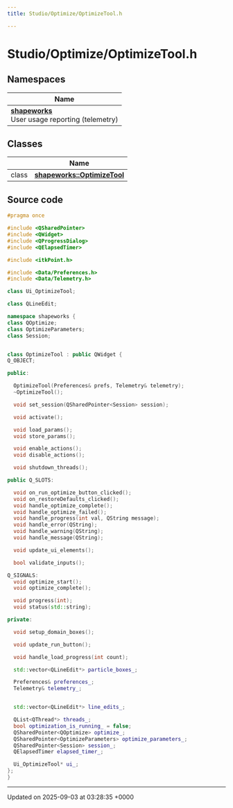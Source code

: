 ```yaml
---
title: Studio/Optimize/OptimizeTool.h

---
```


# Studio/Optimize/OptimizeTool.h



## Namespaces

| Name           |
| -------------- |
| **[shapeworks](../Namespaces/namespaceshapeworks.md)** <br>User usage reporting (telemetry)  |

## Classes

|                | Name           |
| -------------- | -------------- |
| class | **[shapeworks::OptimizeTool](../Classes/classshapeworks_1_1OptimizeTool.md)**  |




## Source code

```cpp
#pragma once

#include <QSharedPointer>
#include <QWidget>
#include <QProgressDialog>
#include <QElapsedTimer>

#include <itkPoint.h>

#include <Data/Preferences.h>
#include <Data/Telemetry.h>

class Ui_OptimizeTool;

class QLineEdit;

namespace shapeworks {
class QOptimize;
class OptimizeParameters;
class Session;


class OptimizeTool : public QWidget {
Q_OBJECT;

public:

  OptimizeTool(Preferences& prefs, Telemetry& telemetry);
  ~OptimizeTool();

  void set_session(QSharedPointer<Session> session);

  void activate();

  void load_params();
  void store_params();

  void enable_actions();
  void disable_actions();

  void shutdown_threads();

public Q_SLOTS:

  void on_run_optimize_button_clicked();
  void on_restoreDefaults_clicked();
  void handle_optimize_complete();
  void handle_optimize_failed();
  void handle_progress(int val, QString message);
  void handle_error(QString);
  void handle_warning(QString);
  void handle_message(QString);

  void update_ui_elements();

  bool validate_inputs();

Q_SIGNALS:
  void optimize_start();
  void optimize_complete();

  void progress(int);
  void status(std::string);

private:

  void setup_domain_boxes();

  void update_run_button();

  void handle_load_progress(int count);

  std::vector<QLineEdit*> particle_boxes_;

  Preferences& preferences_;
  Telemetry& telemetry_;


  std::vector<QLineEdit*> line_edits_;

  QList<QThread*> threads_;
  bool optimization_is_running_ = false;
  QSharedPointer<QOptimize> optimize_;
  QSharedPointer<OptimizeParameters> optimize_parameters_;
  QSharedPointer<Session> session_;
  QElapsedTimer elapsed_timer_;

  Ui_OptimizeTool* ui_;
};
}
```


-------------------------------

Updated on 2025-09-03 at 03:28:35 +0000
